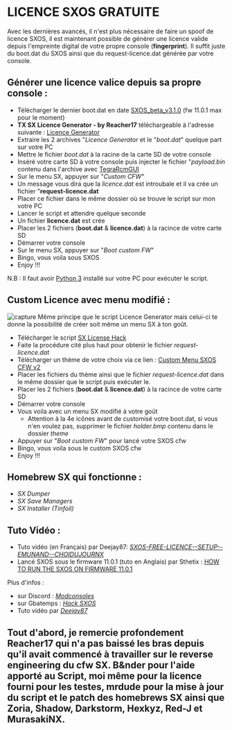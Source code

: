 # LICENCE SXOS GRATUITE

Avec les dernières avancés, il n'est plus nécessaire de faire un spoof de licence SXOS, il est maintenant possible de générer une licence valide depuis l'empreinte digital de votre propre console (__fingerprint__). Il suffit juste du boot.dat du SXOS ainsi que du request-licence.dat générée par votre console.

## Générer une licence valice depuis sa propre console :

  * Télécharger le dernier boot.dat en date [SXOS_beta_v3.1.0](https://www.mediafire.com/file/z8td5k923wsqs9w/SXOS_beta_v3.1.0.zip/file) (fw 11.0.1 max pour le moment)
  * __TX SX Licence Generator - by Reacher17__ téléchargeable à l'adresse suivante : [Licence Generator](https://www.mediafire.com/file/bmhexo5koxtqf9i/Generator_License_SX_License_Hack.rar/file)  
  * Extraire les 2 archives "_Licence Generator_ et le "_boot.dat_" quelque part sur votre PC
  * Mettre le fichier _boot.dat_ à la racine de la carte SD de votre console
  * Inséré votre carte SD à votre console puis injecter le fichier "_payload.bin_ contenu dans l'archive avec [TegraRcmGUI](https://github.com/eliboa/TegraRcmGUI/releases)
  * Sur le menu SX, appuyer sur "_Custom CFW_"
  * Un message vous dira que la _licence.dat_ est introubale et il va crée un fichier "__request-licence.dat__ 
  * Placer ce fichier dans le même dossier où se trouve le script sur mon votre PC 
  * Lancer le script et attendre quelque seconde
  * Un fichier __licence.dat__ est crée
  * Placer les 2 fichiers (__boot.dat__ & __licence.dat__) à la racince de votre carte SD
  * Démarrer votre console
  * Sur le menu SX, appuyer sur "_Boot custom FW_"
  * Bingo, vous voila sous SXOS
  * Enjoy !!!

N.B : Il faut avoir [Python 3](https://www.python.org/downloads/) installé sur votre PC pour exécuter le script.


## Custom Licence avec menu modifié :  
![capture](https://gbatemp.net/attachments/e0c-5inxeaabuyo-jpg.260555/)
Même principe que le script Licence Generator mais celui-ci te donne la possibilité de créer soit même un menu SX à ton goût.

  * Télécharger le script [SX License Hack](https://www.mediafire.com/file/5pl3kkgezvwb3tb/SX_License_Hack.rar/file)
  * Faite la procédure cité plus haut pour obtenir le fichier _request-licence.dat_
  * Télécharger un thème de votre choix via ce lien : [Custom Menu SXOS CFW v2](https://gbatemp.net/threads/custom-sxos-cfw.588020/#post-9463428)
  * Placer les fichiers du thème ainsi que le fichier _request-licence.dat_ dans le même dossier que le script puis exécuter le.
  * Placer les 2 fichiers (__boot.dat__ & __licence.dat__) à la racince de votre carte SD
  * Démarrer votre console
  * Vous voila avec un menu SX modifié à votre goût
      * Attention à la 4e icônes avant de customisé votre boot.dat, si vous n'en voulez pas, supprimer le fichier _holder.bmp_ contenu dans le dossier _theme_
  * Appuyer sur "_Boot custom FW_" pour lancé votre SXOS cfw
  * Bingo, vous voila sous le custom SXOS cfw
  * Enjoy !!!

  
## Homebrew SX qui fonctionne :  
  * _SX Dumper_
  * _SX Save Managers_
  * _SX Installer (Tinfoil)_

## Tuto Vidéo :
  * Tuto vidéo (en Français) par Deejay87: _[SXOS-FREE-LICENCE--SETUP--EMUNAND--CHOIDUJOURNX](https://odysee.com/@deejay87:4/SXOS-FREE-LICENCE--SETUP--EMUNAND--CHOIDUJOURNX:8)_
  * Lancé SXOS sous le firmware 11.0.1 (tuto en Anglais) par Sthetix : [HOW TO RUN THE SXOS ON FIRMWARE 11.0.1](https://www.sthetix.info/how-to-run-the-sxos-on-firmware-11-0-1/)
    
Plus d'infos : 
  * sur Discord : _[Modconsoles](https://discord.gg/yCrp3p5c)_
  * sur Gbatemps : _[Hack SXOS](https://gbatemp.net/threads/hack-sxos.582831/)_
  * Tuto vidéo par _[Deejay87](https://odysee.com/@deejay87:4/SXOS-FREE-LICENCE--SETUP--EMUNAND--CHOIDUJOURNX:8)_


## Tout d'abord, je remercie profondement Reacher17 qui n'a pas baissé les bras depuis qu'il avait commencé à travailler sur le reverse engineering du cfw SX. B&nder pour l'aide apporté au Script, moi même pour la licence fourni pour les testes, mrdude pour la mise à jour du script et le patch des homebrews SX ainsi que Zoria, Shadow, Darkstorm, Hexkyz, Red-J et MurasakiNX.
